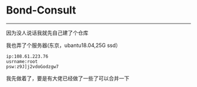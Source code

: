 # Bond-Consult
---
因为没人说话我就先自己建了个仓库

我也弄了个服务器(东京，ubantu18.04,25G ssd）
```
ip:108.61.223.76
usrname:root
psw:z9J]j2vdoGodzgw7
```

我先做着了，要是有大佬已经做了一些了可以合并一下
